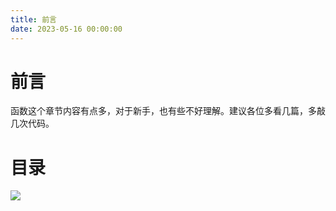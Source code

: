 ```yaml
---
title: 前言
date: 2023-05-16 00:00:00
---
```


# 前言 #

函数这个章节内容有点多，对于新手，也有些不好理解。建议各位多看几篇，多敲几次代码。

# 目录 #

![](https://minio.testwn.com/img/blog/168425322363512.png)